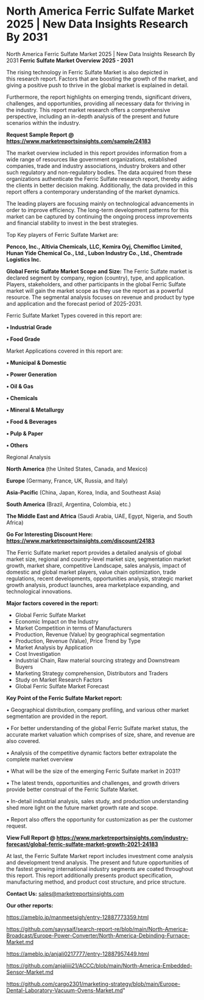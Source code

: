 # North America Ferric Sulfate Market 2025 | New Data Insights Research By 2031
North America Ferric Sulfate Market 2025 | New Data Insights Research By 2031
<Strong> Ferric Sulfate Market Overview 2025 - 2031</strong>

The rising technology in Ferric Sulfate Market is also depicted in this research report. Factors that are boosting the growth of the market, and giving a positive push to thrive in the global market is explained in detail.

Furthermore, the report highlights on emerging trends, significant drivers, challenges, and opportunities, providing all necessary data for thriving in the industry. This report market research offers a comprehensive perspective, including an in-depth analysis of the present and future scenarios within the industry.

<strong>Request Sample Report @ <a href=https://www.marketreportsinsights.com/sample/24183>https://www.marketreportsinsights.com/sample/24183</a></strong>

The market overview included in this report provides information from a wide range of resources like government organizations, established companies, trade and industry associations, industry brokers and other such regulatory and non-regulatory bodies. The data acquired from these organizations authenticate the Ferric Sulfate research report, thereby aiding the clients in better decision making. Additionally, the data provided in this report offers a contemporary understanding of the market dynamics.

The leading players are focusing mainly on technological advancements in order to improve efficiency. The long-term development patterns for this market can be captured by continuing the ongoing process improvements and financial stability to invest in the best strategies.

Top Key players of Ferric Sulfate Market are:

<strong>Pencco, Inc., Altivia Chemicals, LLC, Kemira Oyj, Chemifloc Limited, Hunan Yide Chemical Co., Ltd., Lubon Industry Co., Ltd., Chemtrade Logistics Inc.</strong>

<strong><b>Global Ferric Sulfate Market Scope and Size:</b></strong>
The Ferric Sulfate market is declared segment by company, region (country), type, and application. Players, stakeholders, and other participants in the global Ferric Sulfate market will gain the market scope as they use the report as a powerful resource. The segmental analysis focuses on revenue and product by type and application and the forecast period of 2025-2031.

Ferric Sulfate Market Types covered in this report are:

<strong>• Industrial Grade

• Food Grade</strong>

Market Applications covered in this report are:

<strong>• Municipal & Domestic

• Power Generation

• Oil & Gas

• Chemicals

• Mineral & Metallurgy

• Food & Beverages

• Pulp & Paper

• Others</strong> 

Regional Analysis

<strong>North America</strong> (the United States, Canada, and Mexico)

<strong>Europe</strong> (Germany, France, UK, Russia, and Italy)

<strong>Asia-Pacific</strong> (China, Japan, Korea, India, and Southeast Asia)

<strong>South America</strong> (Brazil, Argentina, Colombia, etc.)

<strong>The Middle East and Africa</strong> (Saudi Arabia, UAE, Egypt, Nigeria, and South Africa)

<strong>Go For Interesting Discount Here: <a href=https://www.marketreportsinsights.com/discount/24183>https://www.marketreportsinsights.com/discount/24183</a></strong>

The Ferric Sulfate market report provides a detailed analysis of global market size, regional and country-level market size, segmentation market growth, market share, competitive Landscape, sales analysis, impact of domestic and global market players, value chain optimization, trade regulations, recent developments, opportunities analysis, strategic market growth analysis, product launches, area marketplace expanding, and technological innovations.

<strong><b>Major factors covered in the report:</b></strong>
<ul>
  <li>Global Ferric Sulfate Market </li>
  <li>Economic Impact on the Industry</li>
  <li>Market Competition in terms of Manufacturers</li>
  <li>Production, Revenue (Value) by geographical segmentation</li>
  <li>Production, Revenue (Value), Price Trend by Type</li>
  <li>Market Analysis by Application</li>
  <li>Cost Investigation</li>
  <li>Industrial Chain, Raw material sourcing strategy and Downstream Buyers</li>
  <li>Marketing Strategy comprehension, Distributors and Traders</li>
  <li>Study on Market Research Factors</li>
  <li>Global Ferric Sulfate Market Forecast</li>
</ul>

<strong><b>Key Point of the Ferric Sulfate Market report:</b></strong>

• Geographical distribution, company profiling, and various other market segmentation are provided in the report.

• For better understanding of the global Ferric Sulfate market status, the accurate market valuation which comprises of size, share, and revenue are also covered.

• Analysis of the competitive dynamic factors better extrapolate the complete market overview

• What will be the size of the emerging Ferric Sulfate market in 2031?

• The latest trends, opportunities and challenges, and growth drivers provide better construal of the Ferric Sulfate Market.

• In-detail industrial analysis, sales study, and production understanding shed more light on the future market growth rate and scope.

• Report also offers the opportunity for customization as per the customer request.

<strong><b>View Full Report @ <a href=https://www.marketreportsinsights.com/industry-forecast/global-ferric-sulfate-market-growth-2021-24183>https://www.marketreportsinsights.com/industry-forecast/global-ferric-sulfate-market-growth-2021-24183</a></b></strong>


At last, the Ferric Sulfate Market report includes investment come analysis and development trend analysis. The present and future opportunities of the fastest growing international industry segments are coated throughout this report. This report additionally presents product specification, manufacturing method, and product cost structure, and price structure.

<strong>Contact Us:</strong>
sales@marketreportsinsights.com

<strong>Our other reports:</strong>

<a href=https://ameblo.jp/manmeetsigh/entry-12887773359.html>https://ameblo.jp/manmeetsigh/entry-12887773359.html</a>

<a href=https://github.com/sayysaif/search-report-re/blob/main/North-America-Broadcast/Europe-Power-Converter/North-America-Debinding-Furnace-Market.md>https://github.com/sayysaif/search-report-re/blob/main/North-America-Broadcast/Europe-Power-Converter/North-America-Debinding-Furnace-Market.md</a>

<a href=https://ameblo.jp/anjali0217777/entry-12887957449.html>https://ameblo.jp/anjali0217777/entry-12887957449.html</a>

<a href=https://github.com/anjaliiii21/ACCC/blob/main/North-America-Embedded-Sensor-Market.md>https://github.com/anjaliiii21/ACCC/blob/main/North-America-Embedded-Sensor-Market.md</a>

<a href=https://github.com/cargo2301/marketing-strategy/blob/main/Europe-Dental-Laboratory-Vacuum-Ovens-Market.md>https://github.com/cargo2301/marketing-strategy/blob/main/Europe-Dental-Laboratory-Vacuum-Ovens-Market.md</a>"
